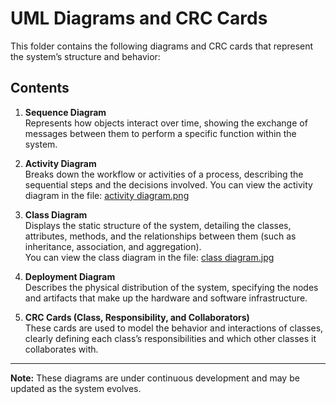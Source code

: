 # UML Diagrams and CRC Cards

This folder contains the following diagrams and CRC cards that represent the system’s structure and behavior:

## Contents

1. **Sequence Diagram**  
   Represents how objects interact over time, showing the exchange of messages between them to perform a specific function within the system.

2. **Activity Diagram**  
   Breaks down the workflow or activities of a process, describing the sequential steps and the decisions involved.
   You can view the activity diagram in the file: [activity diagram.png](./activitty%20diagram.png)

3. **Class Diagram**  
   Displays the static structure of the system, detailing the classes, attributes, methods, and the relationships between them (such as inheritance, association, and aggregation).  
   You can view the class diagram in the file: [class diagram.jpg](./class%20diagram.jpg)

4. **Deployment Diagram**  
   Describes the physical distribution of the system, specifying the nodes and artifacts that make up the hardware and software infrastructure.

5. **CRC Cards (Class, Responsibility, and Collaborators)**  
   These cards are used to model the behavior and interactions of classes, clearly defining each class’s responsibilities and which other classes it collaborates with.

---

**Note:** These diagrams are under continuous development and may be updated as the system evolves.
